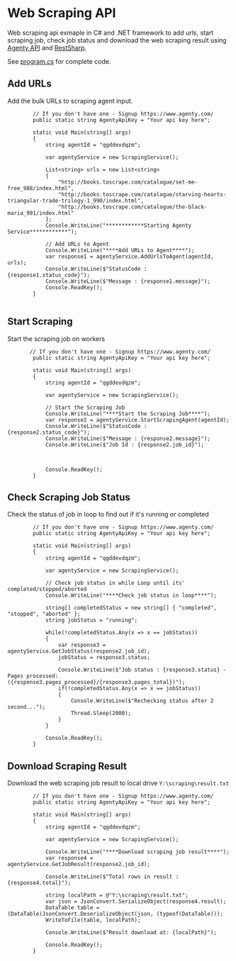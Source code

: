 # Web Scraping API
Web scraping api exmaple in C# and .NET framework to add urls, start scraping job, check job status and download 
the web scraping result using [Agenty API](https://www.agenty.com/docs/api) and [RestSharp](https://github.com/restsharp/RestSharp).

See [program.cs](https://github.com/vickyrathee/Web-Scraping-API/blob/master/Web-Scraping-API/Program.cs) for complete code.

## Add URLs
Add the bulk URLs to scraping agent input.
```
        // If you don't have one - Signup https://www.agenty.com/
        public static string AgentyApiKey = "Your api key here";
        
        static void Main(string[] args)
        {
            string agentId = "qgddevdqzm";

            var agentyService = new ScrapingService();

            List<string> urls = new List<string>
            {
                "http://books.toscrape.com/catalogue/set-me-free_988/index.html",
                "http://books.toscrape.com/catalogue/starving-hearts-triangular-trade-trilogy-1_990/index.html",
                "http://books.toscrape.com/catalogue/the-black-maria_991/index.html"
            };
            Console.WriteLine("************Starting Agenty Service************");

            // Add URLs to Agent
            Console.WriteLine("****Add URLs to Agent****");
            var response1 = agentyService.AddUrlsToAgent(agentId, urls);
            Console.WriteLine($"StatusCode : {response1.status_code}");
            Console.WriteLine($"Message : {response1.message}");
            Console.ReadKey();
        }
        
```    
## Start Scraping
Start the scraping job on workers
```
       // If you don't have one - Signup https://www.agenty.com/
        public static string AgentyApiKey = "Your api key here";
        
        static void Main(string[] args)
        {
            string agentId = "qgddevdqzm";

            var agentyService = new ScrapingService();

            // Start the Scraping Job
            Console.WriteLine("****Start the Scraping Job****");
            var response2 = agentyService.StartScrapingAgent(agentId);
            Console.WriteLine($"StatusCode : {response2.status_code}");
            Console.WriteLine($"Message : {response2.message}");
            Console.WriteLine($"Job Id : {response2.job_id}");

            

            Console.ReadKey();
        }
```
## Check Scraping Job Status
Check the status of job in loop to find out if it's running or completed

```
        // If you don't have one - Signup https://www.agenty.com/
        public static string AgentyApiKey = "Your api key here";
        
        static void Main(string[] args)
        {
            string agentId = "qgddevdqzm";

            var agentyService = new ScrapingService();

            // Check job status in while Loop until its' completed/stopped/aborted
            Console.WriteLine("****Check job status in loop****");

            string[] completedStatus = new string[] { "completed", "stopped", "aborted" };
            string jobStatus = "running";

            while(!completedStatus.Any(x => x == jobStatus))
            {
                var response3 = agentyService.GetJobStatus(response2.job_id);
                jobStatus = response3.status;

                Console.WriteLine($"Job status : {response3.status} - Pages processed: ({response3.pages_processed}/{response3.pages_total})");
                if(!completedStatus.Any(x => x == jobStatus))
                {
                    Console.WriteLine($"Rechecking status after 2 second...");
                    Thread.Sleep(2000);
                }
            }

            Console.ReadKey();
        }
```

## Download Scraping Result

Download the web scraping job result to local drive `Y:\scraping\result.txt`

```
        // If you don't have one - Signup https://www.agenty.com/
        public static string AgentyApiKey = "Your api key here";
        
        static void Main(string[] args)
        {
            string agentId = "qgddevdqzm";

            var agentyService = new ScrapingService();

            Console.WriteLine("****Download scraping job result****");
            var response4 = agentyService.GetJobResult(response2.job_id);

            Console.WriteLine($"Total rows in result : {response4.total}");

            string localPath = @"Y:\scraping\result.txt";
            var json = JsonConvert.SerializeObject(response4.result);
            DataTable table = (DataTable)JsonConvert.DeserializeObject(json, (typeof(DataTable)));
            WriteToFile(table, localPath);

            Console.WriteLine($"Result download at: {localPath}");

            Console.ReadKey();
        }
```
